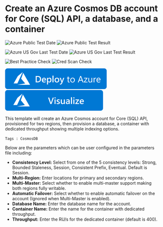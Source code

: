 # Create an Azure Cosmos DB account for Core (SQL) API, a database, and a container 

![Azure Public Test Date](https://azurequickstartsservice.blob.core.windows.net/badges/101-cosmosdb-create/PublicLastTestDate.svg)
![Azure Public Test Result](https://azurequickstartsservice.blob.core.windows.net/badges/101-cosmosdb-create/PublicDeployment.svg)

![Azure US Gov Last Test Date](https://azurequickstartsservice.blob.core.windows.net/badges/101-cosmosdb-create/FairfaxLastTestDate.svg)
![Azure US Gov Last Test Result](https://azurequickstartsservice.blob.core.windows.net/badges/101-cosmosdb-create/FairfaxDeployment.svg)

![Best Practice Check](https://azurequickstartsservice.blob.core.windows.net/badges/101-cosmosdb-create/BestPracticeResult.svg)
![Cred Scan Check](https://azurequickstartsservice.blob.core.windows.net/badges/101-cosmosdb-create/CredScanResult.svg)

[![Deploy To Azure](https://raw.githubusercontent.com/Azure/azure-quickstart-templates/master/1-CONTRIBUTION-GUIDE/images/deploytoazure.svg?sanitize=true)]("https://portal.azure.com/#create/Microsoft.Template/uri/https%3A%2F%2Fraw.githubusercontent.com%2FAzure%2Fazure-quickstart-templates%2Fmaster%2F101-cosmosdb-create%2Fazuredeploy.json")  [![Visualize](https://raw.githubusercontent.com/Azure/azure-quickstart-templates/master/1-CONTRIBUTION-GUIDE/images/visualizebutton.svg?sanitize=true)]("http://armviz.io/#/?load=https%3A%2F%2Fraw.githubusercontent.com%2FAzure%2Fazure-quickstart-templates%2Fmaster%2F101-cosmosdb-create%2Fazuredeploy.json")

This template will create an Azure Cosmos account for Core (SQL) API, provisioned for two regions, then provision a database, a container with dedicated throughput showing multiple indexing options.

`Tags : CosmosDB`

Below are the parameters which can be user configured in the parameters file including:

- **Consistency Level:** Select from one of the 5 consistency levels: Strong, Bounded Staleness, Session, Consistent Prefix, Eventual. Default is Session.
- **Multi-Region:** Enter locations for primary and secondary regions.
- **Multi-Master:** Select whether to enable multi-master support making both regions fully writable.
- **Automatic Failover:** Select whether to enable automatic failover on the account (Ignored when Multi-Master is enabled).
- **Database Name:** Enter the database name for the account.
- **Container Name:** Enter the name for the container with dedicated throughput.
- **Throughput:** Enter the RU/s for the dedicated container (default is 400).


